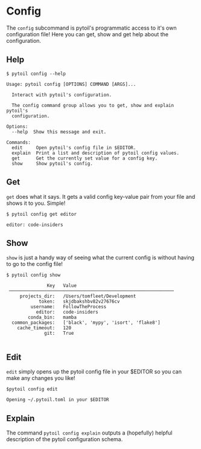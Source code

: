 # Config

The `config` subcommand is pytoil's programmatic access to it's own configuration file! Here you can get, show and get help about the configuration.

## Help

<div class="termy">

```console
$ pytoil config --help

Usage: pytoil config [OPTIONS] COMMAND [ARGS]...

  Interact with pytoil's configuration.

  The config command group allows you to get, show and explain pytoil's
  configuration.

Options:
  --help  Show this message and exit.

Commands:
  edit     Open pytoil's config file in $EDITOR.
  explain  Print a list and description of pytoil config values.
  get      Get the currently set value for a config key.
  show     Show pytoil's config.
```

</div>

## Get

`get` does what it says. It gets a valid config key-value pair from your file and shows it to you. Simple!

<div class="termy">

```console
$ pytoil config get editor

editor: code-insiders
```

</div>

## Show

`show` is just a handy way of seeing what the current config is without having to go to the config file!

<div class="termy">

```console
$ pytoil config show
                                                               
               Key   Value                                     
 ───────────────────────────────────────────────────────────── 
     projects_dir:   /Users/tomfleet/Development               
            token:   skjdbakshbv82v27676cv  
         username:   FollowTheProcess                          
           editor:   code-insiders                             
        conda_bin:   mamba                                     
  common_packages:   ['black', 'mypy', 'isort', 'flake8']      
    cache_timeout:   120                                       
              git:   True                                      
                                                               
```

</div>

## Edit

`edit` simply opens up the pytoil config file in your $EDITOR so you can make any changes you like!

<div class="termy">

```console
$pytoil config edit

Opening ~/.pytoil.toml in your $EDITOR
```

</div>

## Explain

The command `pytoil config explain` outputs a (hopefully) helpful description of the pytoil configuration schema.

[pydantic]: https://pydantic-docs.helpmanual.io
